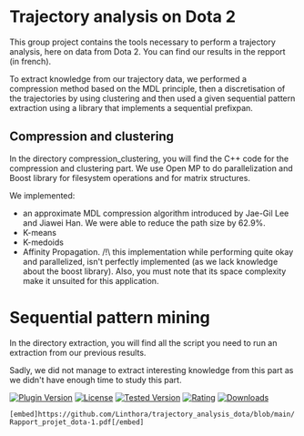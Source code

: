 # Trajectory analysis on Dota 2

This group project contains the tools necessary to perform a trajectory analysis, here on data from Dota 2. You can find our results in the repport (in french).

To extract knowledge from our trajectory data, we performed a compression method based on the MDL principle, then a discretisation of the trajectories by using clustering and then used a given sequential pattern extraction using a library that implements a sequential prefixpan.

## Compression and clustering

In the directory compression_clustering, you will find the C++ code for the compression and clustering part. We use Open MP to do parallelization and Boost library for filesystem operations and for matrix structures. 

We implemented:
  - an approximate MDL compression algorithm introduced by Jae-Gil Lee and Jiawei Han. We were able to reduce the path size by 62.9%.
  - K-means
  - K-medoids
  - Affinity Propagation. /!\ this implementation while performing quite okay and parallelized, isn't perfectly implemented (as we lack knowledge about the boost library). Also, you must note that its space complexity make it unsuited for this application.
  
# Sequential pattern mining

In the directory extraction, you will find all the script you need to run an extraction from our previous results.

Sadly, we did not manage to extract interesting knowledge from this part as we didn't have enough time to study this part.

[![Plugin Version](https://img.shields.io/wordpress/plugin/v/dirtysuds-embed-pdf.svg)](https://wordpress.org/plugins/dirtysuds-embed-pdf/)
[![License](https://img.shields.io/badge/license-GPLv2-blue.svg)](https://wordpress.org/about/license/)
[![Tested Version](https://img.shields.io/wordpress/v/dirtysuds-embed-pdf.svg)](https://wordpress.org/plugins/dirtysuds-embed-pdf/)
[![Rating](https://img.shields.io/wordpress/plugin/r/dirtysuds-embed-pdf.svg)](https://wordpress.org/support/view/plugin-reviews/dirtysuds-embed-pdf)
[![Downloads](https://img.shields.io/wordpress/plugin/dt/dirtysuds-embed-pdf.svg)](https://wordpress.org/plugins/dirtysuds-embed-pdf/)

`[embed]https://github.com/Linthora/trajectory_analysis_dota/blob/main/Rapport_projet_dota-1.pdf[/embed]`
